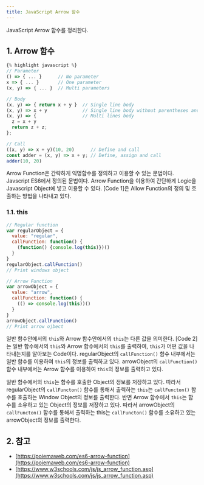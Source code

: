 ```yaml
---
title: JavaScript Arrow 함수
---
```


JavaScript Arrow 함수를 정리한다.

## 1. Arrow 함수

```javascript {caption="[Code 1] JavaScript Arrow Function", linenos=table}
{% highlight javascript %}
// Parameter
() => { ... }      // No parameter
x => { ... }       // One parameter
(x, y) => { ... }  // Multi parameters

// Body
(x, y) => { return x + y }  // Single line body
(x, y) => x + y             // Single line body without parentheses and return
(x, y) => {                 // Multi lines body
  z = x + y
  return z + z;
};

// Call
((x, y) => x + y)(10, 20)      // Define and call
const adder = (x, y) => x + y; // Define, assign and call
adder(10, 20)
```

Arrow Function은 간략하게 익명함수를 정의하고 이용할 수 있는 문법이다. Javscript ES6에서 정의된 문법이다. Arrow Function을 이용하여 간단하게 Logic을 Javascript Object에 넣고 이용할 수 있다. [Code 1]은 Allow Function의 정의 및 호출하는 방법을 나타내고 있다.

### 1.1. this

```javascript {caption="[Code 2] this with regular function and arrow function", linenos=table}
// Regular function
var regularObject = {
  value: "regular",
  callFunction: function() {
    (function() {console.log(this)})()
  }
}
regularObject.callFunction()
// Print windows object

// Arrow Function
var arrowObject = {
  value: "arrow",
  callFunction: function() {
    (() => console.log(this))()
  }
}
arrowObject.callFunction()
// Print arrow ojbect
```

일반 함수안에서의 `this`와 Arrow 함수안에서의 `this`는 다른 값을 의미한다. [Code 2]는 일반 함수에서의 `this`와 Arrow 함수에서의 `this`를 출력하여, `this`가 어떤 값을 나타내는지를 알아보는 Code이다. regularObject의 `callFunction()` 함수 내부에서는 일반 함수를 이용하여 `this`의 정보를 출력하고 있다. arrowObject의 `callFunction()` 함수 내부에서는 Arrow 함수를 이용하여 `this`의 정보를 출력하고 있다.

일반 함수에서의 `this`는 함수를 호출한 Object의 정보를 저장하고 있다. 따라서 regularObject의 `callFuncton()` 함수를 통해서 출력하는 `this`는 `callFuncton()` 함수를 호출하는 Window Object의 정보를 출력한다. 반면 Arrow 함수에서 `this`는 함수를 소유하고 있는 Object의 정보를 저장하고 있다. 따라서 arrowObject의 `callFuncton()` 함수를 통해서 출력하는 this는 `callFuncton()` 함수를 소유하고 있는 arrowObject의 정보를 출력한다.

## 2. 참고

* [https://poiemaweb.com/es6-arrow-function](https://poiemaweb.com/es6-arrow-function)
* [https://www.w3schools.com/js/js_arrow_function.asp](https://www.w3schools.com/js/js_arrow_function.asp)